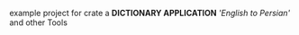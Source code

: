 example project for crate a <b>DICTIONARY APPLICATION</b> <i>'English to Persian'</i> and other Tools
